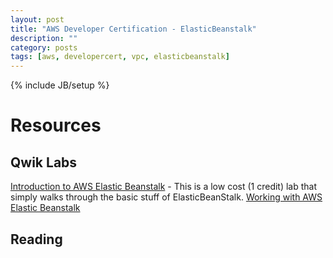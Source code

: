 ```yaml
---
layout: post
title: "AWS Developer Certification - ElasticBeanstalk"
description: ""
category: posts
tags: [aws, developercert, vpc, elasticbeanstalk]
---
```

{% include JB/setup %}


# Resources
## Qwik Labs
[Introduction to AWS Elastic Beanstalk](https://qwiklabs.com/focuses/2935) - This is a low cost (1 credit) lab that simply walks through the basic stuff of ElasticBeanStalk.
[Working with AWS Elastic Beanstalk](https://qwiklabs.com/focuses/2559)

## Reading
